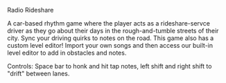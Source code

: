 Radio Rideshare

A car-based rhythm game where the player acts as a rideshare-servce driver as they go about their days in the rough-and-tumble streets of their city. Sync your driving quirks to notes on the road.
This game also has a custom level editor! Import your own songs and then access our built-in level editor to add in obstacles and notes.

Controls: Space bar to honk and hit tap notes, left shift and right shift to "drift" between lanes.